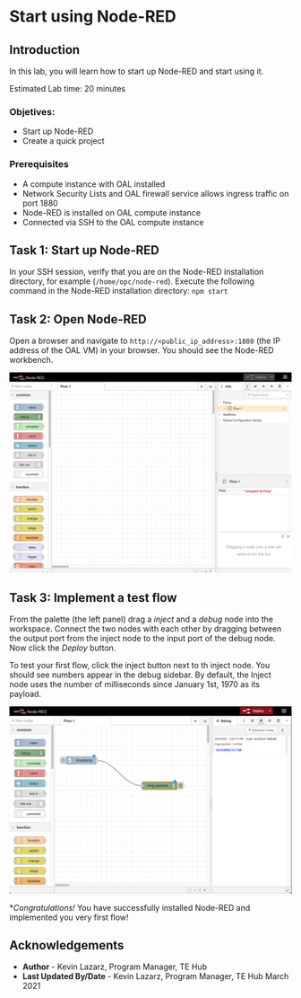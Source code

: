 # Start using Node-RED

## Introduction

In this lab, you will learn how to start up Node-RED and start using it.

Estimated Lab time: 20 minutes

### Objetives:
* Start up Node-RED
* Create a quick project

### Prerequisites
* A compute instance with OAL installed
* Network Security Lists and OAL firewall service allows ingress traffic on port 1880
* Node-RED is installed on OAL compute instance  
* Connected via SSH to the OAL compute instance

## Task 1: Start up Node-RED

In your SSH session, verify that you are on the Node-RED installation directory, for example (`/home/opc/node-red`).
Execute the following command in the Node-RED installation directory: `npm start`

## Task 2: Open Node-RED

Open a browser and navigate to `http://<public_ip_address>:1880` (the IP address of the OAL VM) in your browser. You should see the Node-RED workbench.

   ![Node-RED](images/node-red.png " ")


## Task 3: Implement a test flow

From the palette (the left panel) drag a _inject_ and a _debug_ node into the workspace. Connect the two nodes with each other by dragging between the output port from the inject node to the input port of the debug node. Now click the _Deploy_ button.

To test your first flow, click the inject button next to th inject node. You should see numbers appear in the debug sidebar. By default, the Inject node uses the number of milliseconds since January 1st, 1970 as its payload.

![Node-RED](images/node-red-test.png " ")

**Congratulations!* You have successfully installed Node-RED and implemented you very first flow!

## Acknowledgements
* **Author** - Kevin Lazarz, Program Manager, TE Hub
* **Last Updated By/Date** - Kevin Lazarz, Program Manager, TE Hub March 2021
